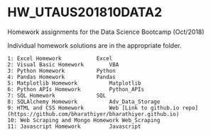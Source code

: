 # HW_UTAUS201810DATA2
Homework assignments for the Data Science Bootcamp (Oct/2018)

Individual homework solutions are in the appropriate folder.

~~~~~~~~~~~~~~~~~~~~~~~~~~~~~~~~~~~~~~~~~~~~~~~~~~~~~~~~~~~
1: Excel Homework			Excel
2: Visual Basic Homework		VBA
3: Python Homework			Python
4: Pandas Homework			Pandas
5: Matplotlib Homework			Matplotlib
6: Python APIs Homework			Python_APIs
7: SQL Homework				SQL
8: SQLAlchemy Homework			Adv_Data_Storage
9: HTML and CSS Homework		Web [Link to github.io repo](https://github.com/bharathiyer/bharathiyer.github.io)
10: Web Scraping and Mongo Homework	Web_Scraping
11: Javascript Homework			Javascript

